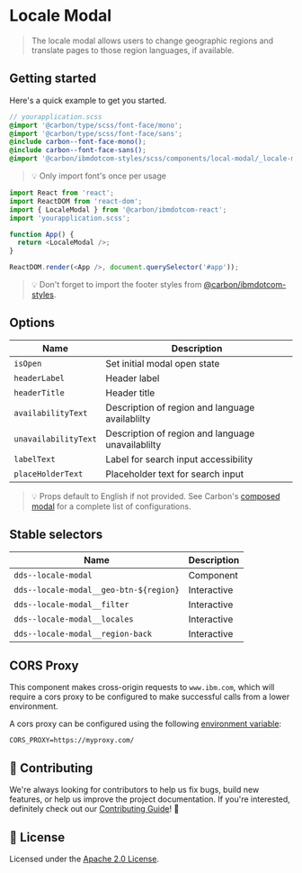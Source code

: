 # Locale Modal

> The locale modal allows users to change geographic regions and translate pages
> to those region languages, if available.

## Getting started

Here's a quick example to get you started.

```scss
// yourapplication.scss
@import '@carbon/type/scss/font-face/mono';
@import '@carbon/type/scss/font-face/sans';
@include carbon--font-face-mono();
@include carbon--font-face-sans();
@import '@carbon/ibmdotcom-styles/scss/components/local-modal/_locale-modal.scss';
```

> 💡 Only import font's once per usage

```javascript
import React from 'react';
import ReactDOM from 'react-dom';
import { LocaleModal } from '@carbon/ibmdotcom-react';
import 'yourapplication.scss';

function App() {
  return <LocaleModal />;
}

ReactDOM.render(<App />, document.querySelector('#app'));
```

> 💡 Don't forget to import the footer styles from
> [@carbon/ibmdotcom-styles](https://github.com/carbon-design-system/ibm-dotcom-library/blob/master/packages/styles).

## Options

| Name                 | Description                                       |
| -------------------- | ------------------------------------------------- |
| `isOpen`             | Set initial modal open state                      |
| `headerLabel`        | Header label                                      |
| `headerTitle`        | Header title                                      |
| `availabilityText`   | Description of region and language availablilty   |
| `unavailabilityText` | Description of region and language unavailablilty |
| `labelText`          | Label for search input accessibility              |
| `placeHolderText`    | Placeholder text for search input                 |

> 💡 Props default to English if not provided. See Carbon's
> [composed modal](http://react.carbondesignsystem.com/?path=/story/composedmodal--using-child-nodes)
> for a complete list of configurations.

## Stable selectors

| Name                                   | Description |
| -------------------------------------- | ----------- |
| `dds--locale-modal`                    | Component   |
| `dds--locale-modal__geo-btn-${region}` | Interactive |
| `dds--locale-modal__filter`            | Interactive |
| `dds--locale-modal__locales`           | Interactive |
| `dds--locale-modal__region-back`       | Interactive |

## CORS Proxy

This component makes cross-origin requests to `www.ibm.com`, which will require
a cors proxy to be configured to make successful calls from a lower environment.

A cors proxy can be configured using the following
[environment variable](https://github.com/carbon-design-system/ibm-dotcom-library/blob/master/packages/react/docs/environment-variables.md):

`CORS_PROXY=https://myproxy.com/`

## 🙌 Contributing

We're always looking for contributors to help us fix bugs, build new features,
or help us improve the project documentation. If you're interested, definitely
check out our
[Contributing Guide](https://github.com/carbon-design-system/ibm-dotcom-library/blob/master/.github/CONTRIBUTING.md)!
👀

## 📝 License

Licensed under the
[Apache 2.0 License](https://github.com/carbon-design-system/ibm-dotcom-library/blob/master/LICENSE).
